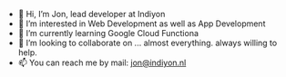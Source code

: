 - 👋 Hi, I’m Jon, lead developer at Indiyon
- 👀 I’m interested in Web Development as well as App Development
- 🌱 I’m currently learning Google Cloud Functiona
- 💞️ I’m looking to collaborate on ... almost everything. always willing to help.
- 📫 You can reach me by mail: jon@indiyon.nl

<!---
indiyon/indiyon is a ✨ special ✨ repository because its `README.md` (this file) appears on your GitHub profile.
You can click the Preview link to take a look at your changes.
--->

